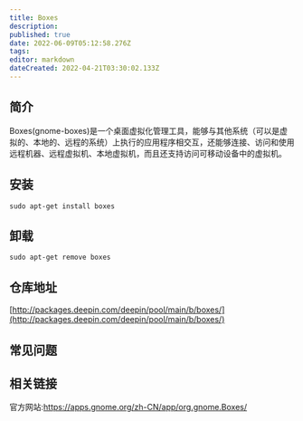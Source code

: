 ```yaml
---
title: Boxes
description: 
published: true
date: 2022-06-09T05:12:58.276Z
tags: 
editor: markdown
dateCreated: 2022-04-21T03:30:02.133Z
---
```


## 简介

Boxes(gnome-boxes)是一个桌面虚拟化管理工具，能够与其他系统（可以是虚拟的、本地的、远程的系统）上执行的应用程序相交互，还能够连接、访问和使用远程机器、远程虚拟机、本地虚拟机，而且还支持访问可移动设备中的虚拟机。

## 安装

`sudo apt-get install boxes`

## 卸载

`sudo apt-get remove boxes`

## 仓库地址

[http://packages.deepin.com/deepin/pool/main/b/boxes/](http://packages.deepin.com/deepin/pool/main/b/boxes/)

## 常见问题

## 相关链接
官方网站:https://apps.gnome.org/zh-CN/app/org.gnome.Boxes/